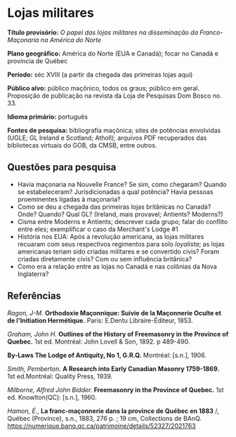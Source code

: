 # Lojas militares 

**Título provisório:** *O papel das lojas militares na disseminação da Franco-Maçonaria na América do Norte* 

**Plano geográfico:** América do Norte (EUA e Canadá); focar no Canadá e província de Québec

**Período:** séc XVIII (a partir da chegada das primeiras lojas aqui)

**Público alvo:** público maçônico, todos os graus; público em geral. Proposição de publicação na revista da Loja de Pesquisas Dom Bosco no. 33.

**Idioma primário:** português

**Fontes de pesquisa:** bibliografia maçônica; sites de potências envolvidas (UGLE; GL Ireland e Scotland; Atholl); arquivos PDF recuperados das bibliotecas virtuais do GOB, da CMSB, entre outros. 



## Questões para pesquisa

- Havia maçonaria na Nouvelle France? Se sim, como chegaram? Quando se estabeleceram? Jurisdicionadas a qual potência? Havia pessoas proeminentes ligadas à maçonaria?
- Como se deu a chegada das primeiras lojas britânicas no Canadá? Onde? Quando? Qual GL? (Ireland, mais provavel; Antients? Moderns?)
- Cisma entre Moderns e Antients; descrever cada grupo; falar do conflito entre eles; exemplificar o caso da Merchant's Lodge #1
- História nos EUA: Após a revolução americana, as lojas militares recuaram com seus respectivos regimentos para solo *loyalista*; as lojas americanas teriam sido criadas militares e se convertido civis? Foram criadas diretamente civis? Com ou sem influência britânica?
- Como era a relação entre as lojas no Canadá e nas colônias da Nova Inglaterra? 

## Referências

*Ragon, J-M.* **Orthodoxie Maçonnique: Suivie de la Maçonnerie Oculte et de l'Initiation Hermétique.** Paris: E.Dentu Libraire-Éditeur, 1853. 

*Graham, John H.* **Outlines of the History of Freemasonry in the Province of Quebec.** 1st ed. Montréal: John Lovell & Son, 1892. p 489-490. 

**By-Laws The Lodge of Antiquity, No 1, G.R.Q.** Montréal: [s.n.], 1906. 

*Smith, Pemberton.* **A Research into Early Canadian Masonry 1759-1869.** 1st ed.Montréal: Quality Press, 1939. 

*Milborne, Alfred John Bidder.* **Freemasonry in the Province of Quebec.** 1st ed. Knowlton(QC): [s.n.], 1960. 

*Hamon, É.*, **La franc-maçonnerie dans la province de Québec en 1883** /, Québec (Province), s.n., 1883, 276 p. ; 19 cm, Collections de BAnQ. 
https://numerique.banq.qc.ca/patrimoine/details/52327/2021763 
